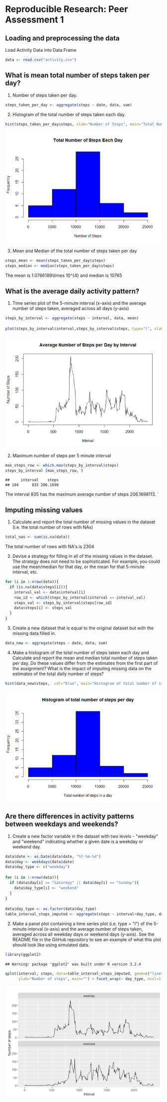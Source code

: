 # Reproducible Research: Peer Assessment 1


## Loading and preprocessing the data

Load Activity Data into Data Frame


```r
data <- read.csv("activity.csv")
```


## What is mean total number of steps taken per day?

1. Number of steps taken per day.


```r
steps_taken_per_day <- aggregate(steps ~ date, data, sum)
```

2. Histogram of the total number of steps taken each day.


```r
hist(steps_taken_per_day$steps, xlab="Number of Steps", main="Total Number of Steps Each Day", col="blue")
```

![](PA1_template_files/figure-html/unnamed-chunk-3-1.png)<!-- -->

3. Mean and Median of the total number of steps taken per day


```r
steps_mean <- mean(steps_taken_per_day$steps)
steps_median <- median(steps_taken_per_day$steps)
```
The mean is 1.0766189\times 10^{4} and median is 10765


## What is the average daily activity pattern?

1. Time series plot of the 5-minute interval (x-axis) and the average number of steps taken, averaged across all days (y-axis)


```r
steps_by_interval <- aggregate(steps ~ interval, data, mean)

plot(steps_by_interval$interval,steps_by_interval$steps, type="l", xlab="Interval", ylab="Number of Steps",main="Average Number of Steps per Day by Interval")
```

![](PA1_template_files/figure-html/unnamed-chunk-5-1.png)<!-- -->

2. Maximum number of steps per 5 minute interval


```r
max_steps_row <- which.max(steps_by_interval$steps)
steps_by_interval [max_steps_row, ]
```

```
##     interval    steps
## 104      835 206.1698
```

The interval 835 has the maximum average number of steps 206.1698113. ` 

## Imputing missing values

1. Calculate and report the total number of missing values in the dataset (i.e. the total number of rows with NAs)


```r
total_nas <- sum(is.na(data))
```

The total number of rows with NA's is 2304

2. Devise a strategy for filling in all of the missing values in the dataset. The strategy does not need to be sophisticated. For example, you could use the mean/median for that day, or the mean for that 5-minute interval, etc.


```r
for (i in 1:nrow(data)){
  if (is.na(data$steps[i])){
    interval_val <- data$interval[i]
    row_id <- which(steps_by_interval$interval == interval_val)
    steps_val <- steps_by_interval$steps[row_id]
    data$steps[i] <- steps_val
  }
}
```

3. Create a new dataset that is equal to the original dataset but with the missing data filled in.


```r
data_new <- aggregate(steps ~ date, data, sum)
```

4. Make a histogram of the total number of steps taken each day and Calculate and report the mean and median total number of steps taken per day. Do these values differ from the estimates from the first part of the assignment? What is the impact of imputing missing data on the estimates of the total daily number of steps?


```r
hist(data_new$steps,  col="blue", main="Histogram of total number of steps per day", xlab="Total number of steps in a day")
```

![](PA1_template_files/figure-html/unnamed-chunk-10-1.png)<!-- -->

## Are there differences in activity patterns between weekdays and weekends?

1. Create a new factor variable in the dataset with two levels - "weekday" and "weekend" indicating whether a given date is a weekday or weekend day.


```r
data$date <- as.Date(data$date, "%Y-%m-%d")
data$day <- weekdays(data$date)
data$day_type <- c("weekday")

for (i in 1:nrow(data)){
  if (data$day[i] == "Saturday" || data$day[i] == "Sunday"){
    data$day_type[i] <- "weekend"
  }
}

data$day_type <- as.factor(data$day_type)
table_interval_steps_imputed <- aggregate(steps ~ interval+day_type, data, mean)
```

2. Make a panel plot containing a time series plot (i.e. type = "l") of the 5-minute interval (x-axis) and the average number of steps taken, averaged across all weekday days or weekend days (y-axis). See the README file in the GitHub repository to see an example of what this plot should look like using simulated data.


```r
library(ggplot2)
```

```
## Warning: package 'ggplot2' was built under R version 3.2.4
```

```r
qplot(interval, steps, data=table_interval_steps_imputed, geom=c("line"), xlab="Interval", 
      ylab="Number of steps", main="") + facet_wrap(~ day_type, ncol=1)
```

![](PA1_template_files/figure-html/unnamed-chunk-12-1.png)<!-- -->

